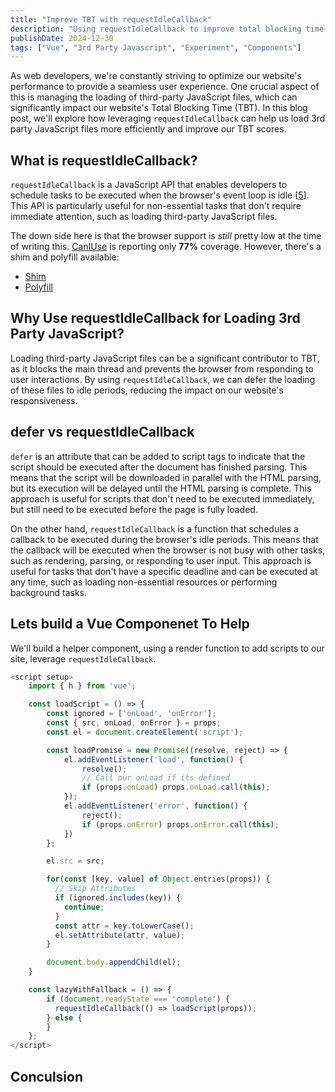 ```yaml
---
title: "Improve TBT with requestIdleCallback"
description: "Using requestIdleCallback to improve total blocking time with 3rd party javascript"
publishDate: 2024-12-30
tags: ["Vue", "3rd Party Javascript", "Experiment", "Components"]
---
```


As web developers, we're constantly striving to optimize our website's performance
to provide a seamless user experience. One crucial aspect of this is managing the
loading of third-party JavaScript files, which can significantly impact our
website's Total Blocking Time (TBT). In this blog post, we'll explore how leveraging
`requestIdleCallback` can help us load 3rd party JavaScript files more efficiently
and improve our TBT scores.

## What is requestIdleCallback?

`requestIdleCallback` is a JavaScript API that enables developers to schedule tasks
to be executed when the browser's event loop is idle [[5](https://developer.chrome.com/blog/using-requestidlecallback)]. 
This API is particularly useful for non-essential tasks that don't require immediate
attention, such as loading third-party JavaScript files. 

The down side here is that the browser support is _still_ pretty low at the time of
writing this. [CanIUse](https://caniuse.com/requestidlecallback) is reporting only **77%** coverage.
However, there's a shim and polyfill available:

- [Shim](https://gist.github.com/paullewis/55efe5d6f05434a96c36)
- [Polyfill](https://github.com/behnammodi/polyfill/blob/master/window.polyfill.js)

## Why Use requestIdleCallback for Loading 3rd Party JavaScript?

Loading third-party JavaScript files can be a significant contributor to TBT, 
as it blocks the main thread and prevents the browser from responding to user interactions.
By using `requestIdleCallback`, we can defer the loading of these files to idle periods,
reducing the impact on our website's responsiveness.

## defer vs requestIdleCallback

`defer` is an attribute that can be added to script tags to indicate that the
script should be executed after the document has finished parsing. This means 
that the script will be downloaded in parallel with the HTML parsing, but its
execution will be delayed until the HTML parsing is complete. This approach is 
useful for scripts that don't need to be executed immediately, but still need to
be executed before the page is fully loaded.

On the other hand, `requestIdleCallback` is a function that schedules a 
callback to be executed during the browser's idle periods. This means that the
callback will be executed when the browser is not busy with other tasks, such as
rendering, parsing, or responding to user input. This approach is useful for tasks
that don't have a specific deadline and can be executed at any time, such as loading
non-essential resources or performing background tasks.

## Lets build a Vue Componenet To Help

We'll build a helper component, using a render function to add scripts to our
site, leverage `requestIdleCallback`.

```js
<script setup>
    import { h } from 'vue';

    const loadScript = () => {
        const ignored = ['onLoad', 'onError'];
        const { src, onLoad, onError } = props;
        const el = document.createElement('script');

        const loadPromise = new Promise((resolve, reject) => {
            el.addEventListener('load', function() {
                resolve();
                // Call our onLoad if its defined
                if (props.onLoad) props.onLoad.call(this);
            });
            el.addEventListener('error', function() {
                reject();
                if (props.onError) props.onError.call(this);
            })
        };

        el.src = src;

        for(const [key, value] of Object.entries(props)) {
          // Skip Attributes 
          if (ignored.includes(key)) {
            continue;
          }
          const attr = key.toLowerCase();
          el.setAttribute(attr, value);
        }

        document.body.appendChild(el);
    }

    const lazyWithFallback = () => {
        if (document.readyState === 'complete') {
          requestIdleCallback(() => loadScript(props));
        } else {
        }
    };
</script>
```

## Conculsion 


